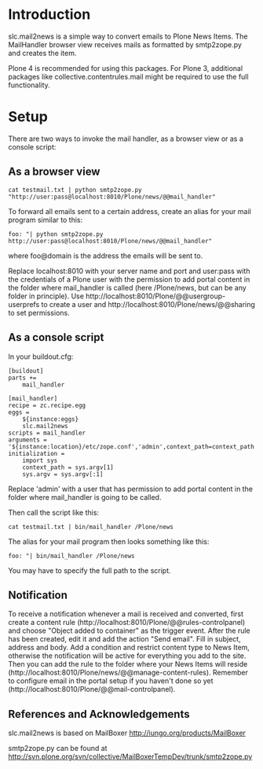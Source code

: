 Introduction
============

slc.mail2news is a simple way to convert emails to Plone News Items. The MailHandler browser view receives mails as formatted by smtp2zope.py and creates the item. 

Plone 4 is recommended for using this packages. For Plone 3, additional packages like collective.contentrules.mail might be required to use the full functionality.

Setup
=====

There are two ways to invoke the mail handler, as a browser view or as a console script:

As a browser view
-----------------

    cat testmail.txt | python smtp2zope.py "http://user:pass@localhost:8010/Plone/news/@@mail_handler"

To forward all emails sent to a certain address, create an alias for your mail program similar to this:

    foo: "| python smtp2zope.py http://user:pass@localhost:8010/Plone/news/@@mail_handler"

where foo@domain is the address the emails will be sent to.

Replace localhost:8010 with your server name and port and user:pass with the credentials of a Plone user with the permission to add portal content in the folder where mail_handler is called (here /Plone/news, but can be any folder in principle). Use http://localhost:8010/Plone/@@usergroup-userprefs to create a user and http://localhost:8010/Plone/news/@@sharing to set permissions.


As a console script
-------------------

In your buildout.cfg:

    [buildout]
    parts +=
        mail_handler

    [mail_handler]
    recipe = zc.recipe.egg
    eggs =
        ${instance:eggs}
        slc.mail2news
    scripts = mail_handler
    arguments = '${instance:location}/etc/zope.conf','admin',context_path=context_path
    initialization =
        import sys
        context_path = sys.argv[1]
        sys.argv = sys.argv[:1]

Replace 'admin' with a user that has permission to add portal content in the folder where mail_handler is going to be called.

Then call the script like this:

    cat testmail.txt | bin/mail_handler /Plone/news

The alias for your mail program then looks something like this:

    foo: "| bin/mail_handler /Plone/news

You may have to specify the full path to the script.


Notification
------------

To receive a notification whenever a mail is received and converted, first create a content rule (http://localhost:8010/Plone/@@rules-controlpanel) and choose "Object added to container" as the trigger event. After the rule has been created, edit it and add the action "Send email". Fill in subject, address and body. Add a condition and restrict content type to News Item, otherwise the notification will be active for everything you add to the site.
Then you can add the rule to the folder where your News Items will reside (http://localhost:8010/Plone/news/@@manage-content-rules). Remember to configure email in the portal setup if you haven't done so yet (http://localhost:8010/Plone/@@mail-controlpanel).


References and Acknowledgements
-------------------------------

slc.mail2news is based on MailBoxer http://iungo.org/products/MailBoxer

smtp2zope.py can be found at http://svn.plone.org/svn/collective/MailBoxerTempDev/trunk/smtp2zope.py
